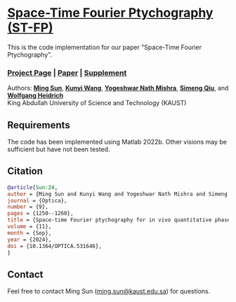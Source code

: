 # [Space-Time Fourier Ptychography (ST-FP)](https://doi.org/10.1364/OPTICA.531646)
This is the code implementation for our paper "Space-Time Fourier Ptychography".
### [Project Page](https://github.com/MingSun-KAUST/Space-Time-FP) | [Paper](https://doi.org/10.1364/OPTICA.531646) | [Supplement](https://doi.org/10.1364/OPTICA.531646)

Authors: **[Ming Sun](https://vccimaging.org/People/ming/)**, **[Kunyi Wang](https://scholar.google.com/citations?user=D4xDAlUAAAAJ&hl=en)**, **[Yogeshwar Nath Mishra](https://vccimaging.org/People/ynmishra/)**, **[Simeng Qiu](https://qsimeng.github.io/)**, and **[Wolfgang Heidrich](https://vccimaging.org/People/heidriw/)** <br>
King Abdullah University of Science and Technology (KAUST)<br>




## Requirements
The code has been implemented using Matlab 2022b. Other visions may be sufficient but have not been tested.



## Citation

```BibTex
@article{Sun:24,
author = {Ming Sun and Kunyi Wang and Yogeshwar Nath Mishra and Simeng Qiu and Wolfgang Heidrich},
journal = {Optica},
number = {9},
pages = {1250--1260},
title = {Space-time Fourier ptychography for in vivo quantitative phase imaging},
volume = {11},
month = {Sep},
year = {2024},
doi = {10.1364/OPTICA.531646},
}
```
## Contact
Feel free to contact Ming Sun (<ming.sun@kaust.edu.sa>) for questions.
